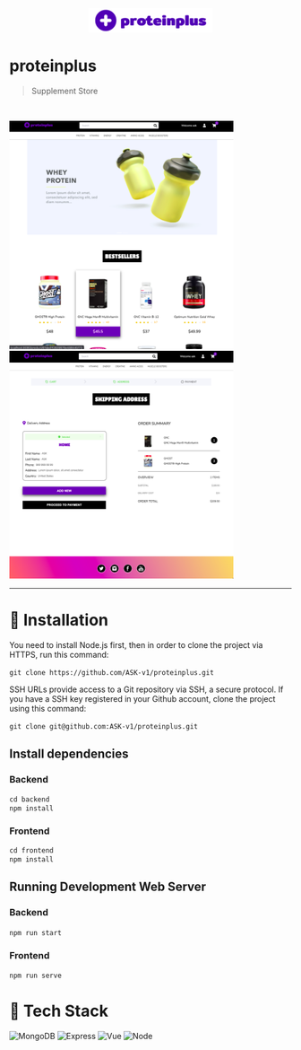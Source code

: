 <p align="center">
   <img src="frontend/src/assets/images/logo.png" width="220"/>
</p>

# proteinplus

> Supplement Store

<br />

<p float="left">
  <img src="frontend/src/assets/images/readme-1.png" width="400px"/>
  <img src="frontend/src/assets/images/readme-2.png" width="400px"/>
</p>

---

# :construction_worker: Installation

You need to install Node.js first, then in order to clone the project via HTTPS, run this command:

`git clone https://github.com/ASK-v1/proteinplus.git`

SSH URLs provide access to a Git repository via SSH, a secure protocol. If you have a SSH key registered in your Github account, clone the project using this command:

`git clone git@github.com:ASK-v1/proteinplus.git`

## Install dependencies

### Backend

```
cd backend
npm install
```

### Frontend

```
cd frontend
npm install
```

## Running Development Web Server

### Backend

`npm run start`

### Frontend

`npm run serve`

# :dna: Tech Stack

![MongoDB](https://img.shields.io/badge/MongoDB-4EA94B?style=for-the-badge&logo=mongodb&logoColor=white)
![Express](https://img.shields.io/badge/Express.js-000000?style=for-the-badge&logo=express&logoColor=white)
![Vue](https://img.shields.io/badge/Vue.js-35495E?style=for-the-badge&logo=vuedotjs&logoColor=4FC08D)
![Node](https://img.shields.io/badge/Node.js-339933?style=for-the-badge&logo=nodedotjs&logoColor=white)
